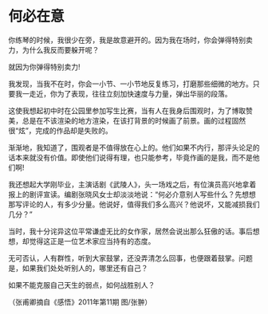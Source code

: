 # 何必在意

你练琴的时候，我很少在旁，我是故意避开的。因为我在场时，你会弹得特别卖力，为什么我反而要躲开呢？ 

就因为你弹得特别卖力! 

我发现，当我不在时，你会一小节、一小节地反复练习，打磨那些细微的地方。只要我一走近，你为了表现，往往立刻加快速度与力量，弹出华丽的段落。 

这使我想起初中时在公园里参加写生比赛，当有人在我身后围观时，为了博取赞美，总是在不该渲染的地方渲染，在该打背景的时候画了前景。画的过程固然很“炫”，完成的作品却是失败的。 

渐渐地，我知道了，围观者是不值得放在心上的。他们如果不内行，那评头论足的话本来就没有价值。即使他们说得有理，也只能参考，毕竟作画的是我，而不是他们啊! 

我还想起大学刚毕业，主演话剧《武陵人》，头一场戏之后，有位演员高兴地拿着报上的剧评宣读。编剧张晓风女士却淡淡地说：“何必介意别人写些什么？先想想那写评论的人，有多少分量。他说好，值得我们多么高兴？他说坏，又能减损我们几分？” 

当时，我十分诧异这位平常谦虚无比的女作家，居然会说出那么狂傲的话。事后想想，却觉得这正是一位艺术家应当持有的态度。 

无可否认，人有群性，听到大家鼓掌，还没弄清怎么回事，也便跟着鼓掌。问题是，如果我们处处听别人的，哪里还有自己？ 

如果不能克服自己天生的弱点，如何战胜别人？ 

（张甫卿摘自《感悟》2011年第11期 图/张翀）